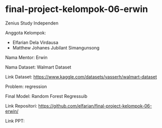 # final-project-kelompok-06-erwin
Zenius Study Independen

Anggota Kelompok:
- Elfarian Dela Virdausa
- Matthew Johanes Jubilant Simangunsong

Nama Mentor: Erwin

Nama Dataset: Walmart Dataset

Link Dataset: https://www.kaggle.com/datasets/yasserh/walmart-dataset

Problem: regression

Final Model: Random Forest Regressuib

Link Repositori: https://github.com/elfarian/final-project-kelompok-06-erwin/

Link PPT: <link presentasi dalam google slides>
